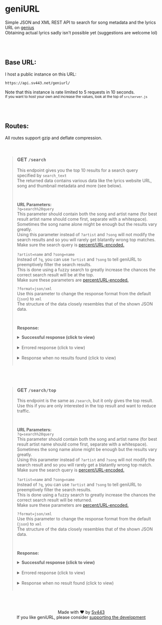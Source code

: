 # geniURL

Simple JSON and XML REST API to search for song metadata and the lyrics URL on [genius](https://genius.com/)  
Obtaining actual lyrics sadly isn't possible yet (suggestions are welcome lol)

<br><br>

## Base URL:

I host a public instance on this URL:

```
https://api.sv443.net/geniurl/
```

Note that this instance is rate limited to 5 requests in 10 seconds.  
<sub>If you want to host your own and increase the values, look at the top of `src/server.js`</sub>

<br><br>

## Routes:

All routes support gzip and deflate compression.

<br>

> ### GET `/search`
>
> This endpoint gives you the top 10 results for a search query specified by `search_text`  
> The returned data contains various data like the lyrics website URL, song and thumbnail metadata and more (see below).
>
> <br>
>
> **URL Parameters:**  
> `?q=search%20query`  
> This parameter should contain both the song and artist name (for best result artist name should come first, separate with a whitespace).  
> Sometimes the song name alone might be enough but the results vary greatly.  
> Using this parameter instead of `?artist` and `?song` will not modify the search results and so you will rarely get blatantly wrong top matches.  
> Make sure the search query is [percent/URL-encoded.](https://en.wikipedia.org/wiki/Percent-encoding)  
>   
> `?artist=name` and `?song=name`  
> Instead of `?q`, you can use `?artist` and `?song` to tell geniURL to preemptively filter the search results.  
> This is done using a fuzzy search to greatly increase the chances the correct search result will be at the top.  
> Make sure these parameters are [percent/URL-encoded.](https://en.wikipedia.org/wiki/Percent-encoding)  
>   
> `?format=json/xml`  
> Use this parameter to change the response format from the default (`json`) to `xml`  
> The structure of the data closely resembles that of the shown JSON data.
>
> <br>
> 
> **Response:**  
> 
> <details><summary><b>Successful response (click to view)</b></summary>
>
> ```jsonc
> {
>     "error": false,
>     "matches": 10,
>     "top": {
>         "url": "https://genius.com/Artist-1-song-name-lyrics",
>         "path": "/Artist-1-song-name-lyrics",
>         "language": "en",
>         "meta": {
>             "title": "Song Name",
>             "fullTitle": "Song Name by Artist 1 (ft. Artist 2)",
>             "artists": "Artist 1 (ft. Artist 2)",
>             "primaryArtist": {
>                 "name": "Artist 1",
>                 "url": "https://genius.com/artists/Artist-1",
>                 "headerImage": "https://images.genius.com/...",
>                 "image": "https://images.genius.com/..."
>             },
>             "featuredArtists": [
>                 {
>                     "name": "Featured Artist 1",
>                     "url": "https://genius.com/artists/Featured-Artist-1",
>                     "headerImage": "https://images.genius.com/...",
>                     "image": "https://images.genius.com/..."
>                 }
>             ],
>             "releaseDate": {
>                 "year": 2018,
>                 "month": 9,
>                 "day": 12
>             }
>         },
>         "resources": {
>             "thumbnail": "https://images.genius.com/...",
>             "image": "https://images.genius.com/..."
>         },
>         "lyricsState": "complete",
>         "id": 42069
>     },
>     "all": [
>         // This array contains up to 10 objects with the same structure as 'top', sorted best match first
>         // The amount of objects in here is the same as the 'matches' property
>         // The first object of this array is exactly the same as 'top'
>     ],
>     "timestamp": 1234567890123
> }
> ```
>
> </details>
> <br>
> <details><summary>Errored response (click to view)</summary>
>
> ```json
> {
>     "error": true,
>     "matches": null,
>     "message": "Something went wrong",
>     "timestamp": 1234567890123
> }
> ```
>
> </details>
> <br>
> <details><summary>Response when no results found (click to view)</summary>
>
> ```json
> {
>     "error": false,
>     "matches": 0,
>     "message": "Found no results matching your search query",
>     "timestamp": 1234567890123
> }
> ```
>
> </details><br>

<br><br>

> ### GET `/search/top`
>
> This endpoint is the same as `/search`, but it only gives the top result.  
> Use this if you are only interested in the top result and want to reduce traffic.
>
> <br>
>
> **URL Parameters:**  
> `?q=search%20query`  
> This parameter should contain both the song and artist name (for best result artist name should come first, separate with a whitespace).  
> Sometimes the song name alone might be enough but the results vary greatly.  
> Using this parameter instead of `?artist` and `?song` will not modify the search result and so you will rarely get a blatantly wrong top match.  
> Make sure the search query is [percent/URL-encoded.](https://en.wikipedia.org/wiki/Percent-encoding)  
>   
> `?artist=name` and `?song=name`  
> Instead of `?q`, you can use `?artist` and `?song` to tell geniURL to preemptively filter the search results.  
> This is done using a fuzzy search to greatly increase the chances the correct search result will be returned.  
> Make sure these parameters are [percent/URL-encoded.](https://en.wikipedia.org/wiki/Percent-encoding)  
>   
> `?format=json/xml`  
> Use this parameter to change the response format from the default (`json`) to `xml`  
> The structure of the data closely resembles that of the shown JSON data.
>
> <br>
> 
> **Response:**  
> 
> <details><summary><b>Successful response (click to view)</b></summary>
>
> ```jsonc
> {
>     "error": false,
>     "matches": 1,
>     "url": "https://genius.com/Artist-1-song-name-lyrics",
>     "path": "/Artist-1-song-name-lyrics",
>     "language": "en",
>     "meta": {
>         "title": "Song Name",
>         "fullTitle": "Song Name by Artist 1 (ft. Artist 2)",
>         "artists": "Artist 1 (ft. Artist 2)",
>         "primaryArtist": {
>             "name": "Artist 1",
>             "url": "https://genius.com/artists/Artist-1",
>             "headerImage": "https://images.genius.com/...",
>             "image": "https://images.genius.com/..."
>         },
>         "featuredArtists": [
>             {
>                 "name": "Featured Artist 1",
>                 "url": "https://genius.com/artists/Featured-Artist-1",
>                 "headerImage": "https://images.genius.com/...",
>                 "image": "https://images.genius.com/..."
>             }
>         ],
>         "releaseDate": {
>             "year": 2018,
>             "month": 9,
>             "day": 12
>         }
>     },
>     "resources": {
>         "thumbnail": "https://images.genius.com/...",
>         "image": "https://images.genius.com/..."
>     },
>     "lyricsState": "complete",
>     "id": 42069,
>     "timestamp": 1234567890123
> }
> ```
>
> </details>
> <br>
> <details><summary>Errored response (click to view)</summary>
>
> ```json
> {
>     "error": true,
>     "matches": null,
>     "message": "Something went wrong",
>     "timestamp": 1234567890123
> }
> ```
>
> </details>
> <br>
> <details><summary>Response when no result found (click to view)</summary>
>
> ```json
> {
>     "error": false,
>     "matches": 0,
>     "message": "Found no results matching your search query",
>     "timestamp": 1234567890123
> }
> ```
>
> </details><br>

<br><br>

<div align="center" style="text-align:center;">

Made with ❤️ by [Sv443](https://sv443.net/)  
If you like geniURL, please consider [supporting the development](https://github.com/sponsors/Sv443)

</div>
